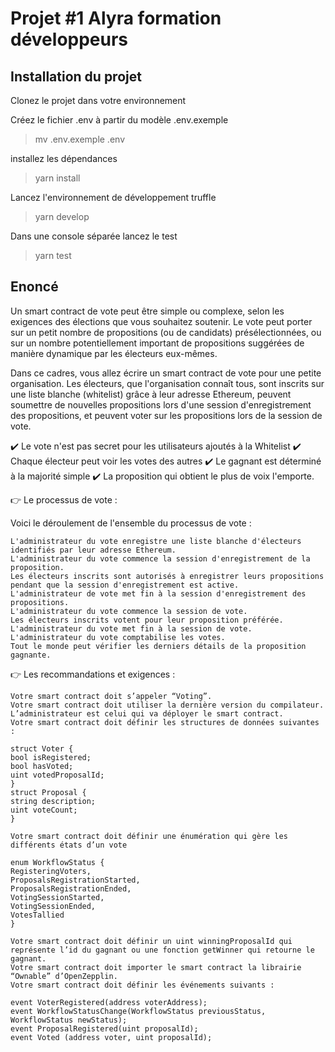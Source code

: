 # Projet #1 Alyra formation développeurs

## Installation du projet 
Clonez le projet dans votre environnement

Créez le fichier .env à partir du modèle .env.exemple
>mv .env.exemple .env

installez les dépendances
> yarn install

Lancez l'environnement de développement truffle
>yarn develop

Dans une console séparée lancez le test
>yarn test


## Enoncé
Un smart contract de vote peut être simple ou complexe, selon les exigences des élections que vous souhaitez soutenir. 
Le vote peut porter sur un petit nombre de propositions (ou de candidats) présélectionnées, 
ou sur un nombre potentiellement important de propositions suggérées de manière dynamique par les électeurs eux-mêmes.

Dans ce cadres, vous allez écrire un smart contract de vote pour une petite organisation. Les électeurs, 
que l'organisation connaît tous, sont inscrits sur une liste blanche (whitelist) grâce à leur adresse Ethereum, 
peuvent soumettre de nouvelles propositions lors d'une session d'enregistrement des propositions, 
et peuvent voter sur les propositions lors de la session de vote.

✔️ Le vote n'est pas secret pour les utilisateurs ajoutés à la Whitelist
✔️ Chaque électeur peut voir les votes des autres
✔️ Le gagnant est déterminé à la majorité simple
✔️ La proposition qui obtient le plus de voix l'emporte.


👉 Le processus de vote : 

Voici le déroulement de l'ensemble du processus de vote :

    L'administrateur du vote enregistre une liste blanche d'électeurs identifiés par leur adresse Ethereum.
    L'administrateur du vote commence la session d'enregistrement de la proposition.
    Les électeurs inscrits sont autorisés à enregistrer leurs propositions pendant que la session d'enregistrement est active.
    L'administrateur de vote met fin à la session d'enregistrement des propositions.
    L'administrateur du vote commence la session de vote.
    Les électeurs inscrits votent pour leur proposition préférée.
    L'administrateur du vote met fin à la session de vote.
    L'administrateur du vote comptabilise les votes.
    Tout le monde peut vérifier les derniers détails de la proposition gagnante.

 

👉 Les recommandations et exigences :

    Votre smart contract doit s’appeler “Voting”. 
    Votre smart contract doit utiliser la dernière version du compilateur.
    L’administrateur est celui qui va déployer le smart contract. 
    Votre smart contract doit définir les structures de données suivantes : 

    struct Voter {
    bool isRegistered;
    bool hasVoted;
    uint votedProposalId;
    }
    struct Proposal {
    string description;
    uint voteCount;
    }

    Votre smart contract doit définir une énumération qui gère les différents états d’un vote

    enum WorkflowStatus {
    RegisteringVoters,
    ProposalsRegistrationStarted,
    ProposalsRegistrationEnded,
    VotingSessionStarted,
    VotingSessionEnded,
    VotesTallied
    }

    Votre smart contract doit définir un uint winningProposalId qui représente l’id du gagnant ou une fonction getWinner qui retourne le gagnant.
    Votre smart contract doit importer le smart contract la librairie “Ownable” d’OpenZepplin.
    Votre smart contract doit définir les événements suivants : 

    event VoterRegistered(address voterAddress); 
    event WorkflowStatusChange(WorkflowStatus previousStatus, WorkflowStatus newStatus);
    event ProposalRegistered(uint proposalId);
    event Voted (address voter, uint proposalId);
